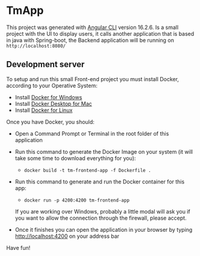 # TmApp

This project was generated with [Angular CLI](https://github.com/angular/angular-cli) version 16.2.6.
Is a small project with the UI to display users, it calls another application that is based in java
with Spring-boot, the Backend application will be running on `http://localhost:8080/`

## Development server

To setup and run this small Front-end project you must install Docker, according to your Operative System:
- Install [Docker for Windows](https://docs.docker.com/desktop/install/windows-install/) 
- Install [Docker Desktop for Mac](https://docs.docker.com/desktop/install/mac-install/)              
- Install [Docker for Linux](https://docs.docker.com/desktop/install/linux-install/)

Once you have Docker, you should:
- Open a Command Prompt or Terminal in the root folder of this application
- Run this command to generate the Docker Image on your system (it will take some time to download      everything for you):
  - `docker build -t tm-frontend-app -f Dockerfile .`



- Run this command to generate and run the Docker container for this app:
  - `docker run -p 4200:4200 tm-frontend-app`

  If you are working over Windows, probably a little modal will ask you if you want to allow the connection through the firewall, please accept.

- Once it finishes you can open the application in your browser by typing [http://localhost:4200](http://localhost:4200) on your address bar

Have fun!
